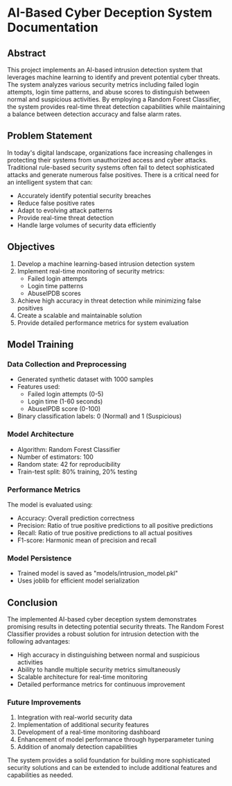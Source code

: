 # AI-Based Cyber Deception System Documentation

## Abstract
This project implements an AI-based intrusion detection system that leverages machine learning to identify and prevent potential cyber threats. The system analyzes various security metrics including failed login attempts, login time patterns, and abuse scores to distinguish between normal and suspicious activities. By employing a Random Forest Classifier, the system provides real-time threat detection capabilities while maintaining a balance between detection accuracy and false alarm rates.

## Problem Statement
In today's digital landscape, organizations face increasing challenges in protecting their systems from unauthorized access and cyber attacks. Traditional rule-based security systems often fail to detect sophisticated attacks and generate numerous false positives. There is a critical need for an intelligent system that can:
- Accurately identify potential security breaches
- Reduce false positive rates
- Adapt to evolving attack patterns
- Provide real-time threat detection
- Handle large volumes of security data efficiently

## Objectives
1. Develop a machine learning-based intrusion detection system
2. Implement real-time monitoring of security metrics:
   - Failed login attempts
   - Login time patterns
   - AbuseIPDB scores
3. Achieve high accuracy in threat detection while minimizing false positives
4. Create a scalable and maintainable solution
5. Provide detailed performance metrics for system evaluation

## Model Training
### Data Collection and Preprocessing
- Generated synthetic dataset with 1000 samples
- Features used:
  - Failed login attempts (0-5)
  - Login time (1-60 seconds)
  - AbuseIPDB score (0-100)
- Binary classification labels: 0 (Normal) and 1 (Suspicious)

### Model Architecture
- Algorithm: Random Forest Classifier
- Number of estimators: 100
- Random state: 42 for reproducibility
- Train-test split: 80% training, 20% testing

### Performance Metrics
The model is evaluated using:
- Accuracy: Overall prediction correctness
- Precision: Ratio of true positive predictions to all positive predictions
- Recall: Ratio of true positive predictions to all actual positives
- F1-score: Harmonic mean of precision and recall

### Model Persistence
- Trained model is saved as "models/intrusion_model.pkl"
- Uses joblib for efficient model serialization

## Conclusion
The implemented AI-based cyber deception system demonstrates promising results in detecting potential security threats. The Random Forest Classifier provides a robust solution for intrusion detection with the following advantages:
- High accuracy in distinguishing between normal and suspicious activities
- Ability to handle multiple security metrics simultaneously
- Scalable architecture for real-time monitoring
- Detailed performance metrics for continuous improvement

### Future Improvements
1. Integration with real-world security data
2. Implementation of additional security features
3. Development of a real-time monitoring dashboard
4. Enhancement of model performance through hyperparameter tuning
5. Addition of anomaly detection capabilities

The system provides a solid foundation for building more sophisticated security solutions and can be extended to include additional features and capabilities as needed. 